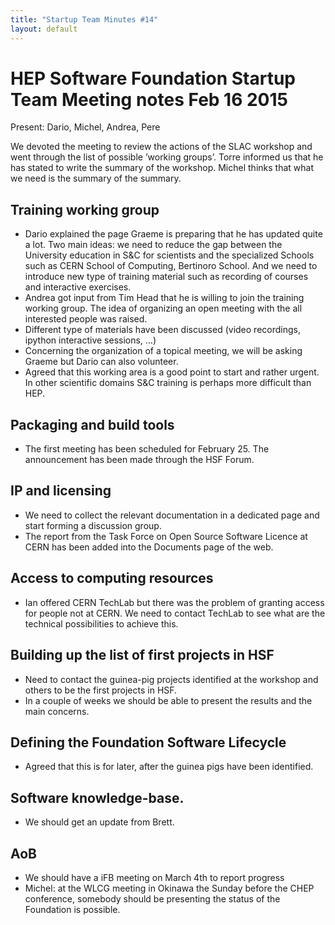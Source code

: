 ```yaml
---
title: "Startup Team Minutes #14"
layout: default
---
```


# HEP Software Foundation Startup Team Meeting notes Feb 16 2015

Present: Dario, Michel, Andrea, Pere

We devoted the meeting to review the actions of the SLAC workshop and went through the list of possible ’working groups’. Torre informed us that he has stated to write the summary of the workshop. Michel thinks that what we need is the summary of the summary.

## Training working group

  - Dario explained the page Graeme is preparing that he has updated quite a lot. Two main ideas:  we need to reduce the gap between the University education in S&C for scientists and the specialized Schools such as CERN School of Computing, Bertinoro School. And we need to introduce new type of training material such as recording of courses and interactive exercises.
  - Andrea got input from Tim Head that he is willing to join the training working group. The idea of organizing an open meeting with the all interested people was raised.  
  - Different type of materials have been discussed (video recordings, ipython interactive sessions, …)
  - Concerning the organization of a topical meeting, we will be asking Graeme but Dario can also volunteer.
  - Agreed that this working area is a good point to start and rather urgent. In other scientific domains S&C training is perhaps more difficult than HEP.  


## Packaging and build tools

  - The first meeting has been scheduled for February 25. The announcement has been made through the HSF Forum.


## IP and licensing

  - We need to collect the relevant documentation in a dedicated page and start forming a discussion group.
  - The report from the Task Force on Open Source Software Licence at CERN has been added into the Documents page of the web.


## Access to computing resources

  - Ian offered CERN TechLab but there was the problem of granting access for people not at CERN. We need to contact TechLab to see what are the technical possibilities to achieve this.


## Building up the list of first projects in HSF

  - Need to contact the guinea-pig projects identified at the workshop and others to be the first projects in HSF.
  - In a couple of weeks we should be able to present the results and the main concerns.


## Defining the Foundation Software Lifecycle

 - Agreed that this is for later, after the guinea pigs have been identified.


## Software knowledge-base.

 - We should get an update from Brett.


## AoB

 - We should have a iFB meeting on March 4th to report progress
 - Michel: at the WLCG meeting in Okinawa the Sunday before the CHEP conference, somebody should be presenting the status of the Foundation is possible.
